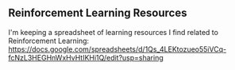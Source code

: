 ## Reinforcement Learning Resources

I'm keeping a spreadsheet of learning resources I find related to Reinforcement Learning:
https://docs.google.com/spreadsheets/d/1Qs_4LEKtozueo55iVCq-fcNzL3HEGHnWxHvHtIKHi1Q/edit?usp=sharing
